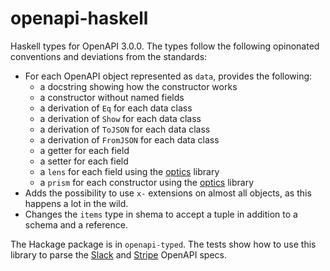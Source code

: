 # openapi-haskell

Haskell types for OpenAPI 3.0.0. The types follow the following opinonated conventions and deviations from the standards:

- For each OpenAPI object represented as `data`, provides the following:
  - a docstring showing how the constructor works
  - a constructor without named fields
  - a derivation of `Eq` for each data class
  - a derivation of `Show` for each data class
  - a derivation of `ToJSON` for each data class
  - a derivation of `FromJSON` for each data class
  - a getter for each field
  - a setter for each field
  - a `lens` for each field using the [optics](https://github.com/well-typed/optics) library
  - a `prism` for each constructor using the [optics](https://github.com/well-typed/optics) library
- Adds the possibility to use `x-` extensions on almost all objects, as this happens a lot in the wild.
- Changes the `items` type in shema to accept a tuple in addition to a schema and a reference.

The Hackage package is in `openapi-typed`. The tests show how to use this library to parse the [Slack](https://slack.com) and [Stripe](https://stripe.com) OpenAPI specs.